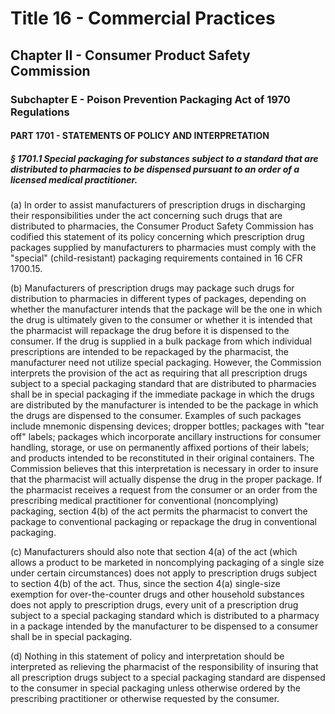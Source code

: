 
# Title 16 - Commercial Practices
## Chapter II - Consumer Product Safety Commission
### Subchapter E - Poison Prevention Packaging Act of 1970 Regulations
#### PART 1701 - STATEMENTS OF POLICY AND INTERPRETATION
##### § 1701.1 Special packaging for substances subject to a standard that are distributed to pharmacies to be dispensed pursuant to an order of a licensed medical practitioner.

(a) In order to assist manufacturers of prescription drugs in discharging their responsibilities under the act concerning such drugs that are distributed to pharmacies, the Consumer Product Safety Commission has codified this statement of its policy concerning which prescription drug packages supplied by manufacturers to pharmacies must comply with the "special" (child-resistant) packaging requirements contained in 16 CFR 1700.15.

(b) Manufacturers of prescription drugs may package such drugs for distribution to pharmacies in different types of packages, depending on whether the manufacturer intends that the package will be the one in which the drug is ultimately given to the consumer or whether it is intended that the pharmacist will repackage the drug before it is dispensed to the consumer. If the drug is supplied in a bulk package from which individual prescriptions are intended to be repackaged by the pharmacist, the manufacturer need not utilize special packaging. However, the Commission interprets the provision of the act as requiring that all prescription drugs subject to a special packaging standard that are distributed to pharmacies shall be in special packaging if the immediate package in which the drugs are distributed by the manufacturer is intended to be the package in which the drugs are dispensed to the consumer. Examples of such packages include mnemonic dispensing devices; dropper bottles; packages with "tear off" labels; packages which incorporate ancillary instructions for consumer handling, storage, or use on permanently affixed portions of their labels; and products intended to be reconstituted in their original containers. The Commission believes that this interpretation is necessary in order to insure that the pharmacist will actually dispense the drug in the proper package. If the pharmacist receives a request from the consumer or an order from the prescribing medical practitioner for conventional (noncomplying) packaging, section 4(b) of the act permits the pharmacist to convert the package to conventional packaging or repackage the drug in conventional packaging.

(c) Manufacturers should also note that section 4(a) of the act (which allows a product to be marketed in noncomplying packaging of a single size under certain circumstances) does not apply to prescription drugs subject to section 4(b) of the act. Thus, since the section 4(a) single-size exemption for over-the-counter drugs and other household substances does not apply to prescription drugs, every unit of a prescription drug subject to a special packaging standard which is distributed to a pharmacy in a package intended by the manufacturer to be dispensed to a consumer shall be in special packaging.

(d) Nothing in this statement of policy and interpretation should be interpreted as relieving the pharmacist of the responsibility of insuring that all prescription drugs subject to a special packaging standard are dispensed to the consumer in special packaging unless otherwise ordered by the prescribing practitioner or otherwise requested by the consumer.
